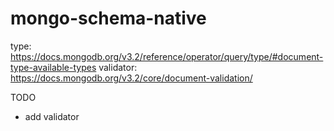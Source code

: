# mongo-schema-native

type: https://docs.mongodb.org/v3.2/reference/operator/query/type/#document-type-available-types
validator: https://docs.mongodb.org/v3.2/core/document-validation/

TODO
- add validator